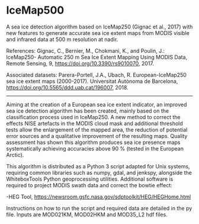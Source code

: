 # IceMap500
A sea ice detection algorithm based on IceMap250 (Gignac et al., 2017) with new features to generate accurate sea ice extent maps from MODIS visible and infrared data at 500 m resolution at nadir.

References: Gignac, C., Bernier, M., Chokmani, K., and Poulin, J.: IceMap250- Automatic 250 m Sea Ice Extent Mapping Using MODIS
Data, Remote Sensing, 9, https://doi.org/10.3390/rs9010070, 2017.

Associated datasets: Parera-Portell, J.A., Ubach, R.  European-IceMap250 sea ice extent maps (2000-2017). Universitat Autònoma de
Barcelona,  https://doi.org/10.5565/ddd.uab.cat/196007, 2018.

***********************************************************************************************************************************

Aiming at the creation of a European sea ice extent indicator, an improved sea ice detection algorithm has been created, mainly based on the classification process used in IceMap250. A new method to correct the effects NISE artefacts in the MODIS cloud mask and additional threshold tests allow the
enlargement of the mapped area, the reduction of potential error sources and a qualitative improvement of the resulting maps.
Quality assessment has shown this algorithm produces sea ice presence maps systematically achieving accuracies above 90 % (tested in the European Arctic).

This algorithm is distributed as a Python 3 script adapted for Unix systems, requiring common libraries such as numpy, gdal, and jenkspy, alongside the WhiteboxTools Python geoprocessing utilities. Additional software is required to project MODIS swath data and correct the bowtie effect:

-HEG Tool, https://newsroom.gsfc.nasa.gov/sdptoolkit/HEG/HEGHome.html

Instructions on how to run the script and required data are detailed in the py file.
Inputs are MOD021KM, MOD02HKM and MOD35_L2 hdf files.
